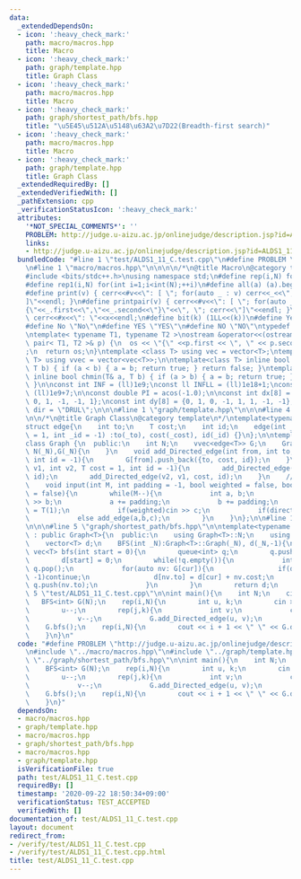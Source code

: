 ```yaml
---
data:
  _extendedDependsOn:
  - icon: ':heavy_check_mark:'
    path: macro/macros.hpp
    title: Macro
  - icon: ':heavy_check_mark:'
    path: graph/template.hpp
    title: Graph Class
  - icon: ':heavy_check_mark:'
    path: macro/macros.hpp
    title: Macro
  - icon: ':heavy_check_mark:'
    path: graph/shortest_path/bfs.hpp
    title: "\u5E45\u512A\u5148\u63A2\u7D22(Breadth-first search)"
  - icon: ':heavy_check_mark:'
    path: macro/macros.hpp
    title: Macro
  - icon: ':heavy_check_mark:'
    path: graph/template.hpp
    title: Graph Class
  _extendedRequiredBy: []
  _extendedVerifiedWith: []
  _pathExtension: cpp
  _verificationStatusIcon: ':heavy_check_mark:'
  attributes:
    '*NOT_SPECIAL_COMMENTS*': ''
    PROBLEM: http://judge.u-aizu.ac.jp/onlinejudge/description.jsp?id=ALDS1_11_C&lang=ja
    links:
    - http://judge.u-aizu.ac.jp/onlinejudge/description.jsp?id=ALDS1_11_C&lang=ja
  bundledCode: "#line 1 \"test/ALDS1_11_C.test.cpp\"\n#define PROBLEM \"http://judge.u-aizu.ac.jp/onlinejudge/description.jsp?id=ALDS1_11_C&lang=ja\"\
    \n#line 1 \"macro/macros.hpp\"\n\n\n\n/*\n@title Macro\n@category template\n*/\n\
    #include <bits/stdc++.h>\nusing namespace std;\n#define rep(i,N) for(int i=0;i<int(N);++i)\n\
    #define rep1(i,N) for(int i=1;i<int(N);++i)\n#define all(a) (a).begin(),(a).end()\n\
    #define print(v) { cerr<<#v<<\": [ \"; for(auto _ : v) cerr<<_<<\", \"; cerr<<\"\
    ]\"<<endl; }\n#define printpair(v) { cerr<<#v<<\": [ \"; for(auto _ : v) cerr<<\"\
    {\"<<_.first<<\",\"<<_.second<<\"}\"<<\", \"; cerr<<\"]\"<<endl; }\n#define dump(x)\
    \ cerr<<#x<<\": \"<<x<<endl;\n#define bit(k) (1LL<<(k))\n#define Yes \"Yes\"\n\
    #define No \"No\"\n#define YES \"YES\"\n#define NO \"NO\"\ntypedef long long ll;\n\
    \ntemplate< typename T1, typename T2 >\nostream &operator<<(ostream &os, const\
    \ pair< T1, T2 >& p) {\n  os << \"{\" <<p.first << \", \" << p.second << \"}\"\
    ;\n  return os;\n}\ntemplate <class T> using vec = vector<T>;\ntemplate <class\
    \ T> using vvec = vector<vec<T>>;\n\ntemplate<class T> inline bool chmax(T& a,\
    \ T b) { if (a < b) { a = b; return true; } return false; }\ntemplate<class T>\
    \ inline bool chmin(T& a, T b) { if (a > b) { a = b; return true; } return false;\
    \ }\n\nconst int INF = (ll)1e9;\nconst ll INFLL = (ll)1e18+1;\nconst ll MOD =\
    \ (ll)1e9+7;\n\nconst double PI = acos(-1.0);\n\nconst int dx[8] = {1, 0, -1,\
    \ 0, 1, -1, -1, 1};\nconst int dy[8] = {0, 1, 0, -1, 1, 1, -1, -1};\nconst string\
    \ dir = \"DRUL\";\n\n\n#line 1 \"graph/template.hpp\"\n\n\n#line 4 \"graph/template.hpp\"\
    \n\n/*\n@title Graph Class\n@category template\n*/\ntemplate<typename T = int>\n\
    struct edge{\n    int to;\n    T cost;\n    int id;\n    edge(int _to, T _cost\
    \ = 1, int _id = -1) :to(_to), cost(_cost), id(_id) {}\n};\n\ntemplate<class T>\n\
    class Graph {\n  public:\n    int N;\n    vvec<edge<T>> G;\n    Graph(int _N):\
    \ N(_N),G(_N){\n    }\n    void add_Directed_edge(int from, int to, T cost = 1,\
    \ int id = -1){\n        G[from].push_back({to, cost, id});\n    }\n    void add_edge(int\
    \ v1, int v2, T cost = 1, int id = -1){\n        add_Directed_edge(v1, v2, cost,\
    \ id);\n        add_Directed_edge(v2, v1, cost, id);\n    }\n    //standard input\n\
    \    void input(int M, int padding = -1, bool weighted = false, bool directed\
    \ = false){\n        while(M--){\n            int a, b;\n            cin >> a\
    \ >> b;\n            a += padding;\n            b += padding;\n            T c\
    \ = T(1);\n            if(weighted)cin >> c;\n            if(directed)add_Directed_edge(a,b,c);\n\
    \            else add_edge(a,b,c);\n        }\n    }\n};\n\n#line 1 \"graph/shortest_path/bfs.hpp\"\
    \n\n\n#line 5 \"graph/shortest_path/bfs.hpp\"\n\ntemplate<typename T>\nclass BFS\
    \ : public Graph<T>{\n  public:\n    using Graph<T>::N;\n    using Graph<T>::G;\n\
    \    vector<T> d;\n    BFS(int _N):Graph<T>::Graph(_N), d(_N,-1){\n    }\n   \
    \ vec<T> bfs(int start = 0){\n        queue<int> q;\n        q.push(start);\n\
    \        d[start] = 0;\n        while(!q.empty()){\n            int cur = q.front();\
    \ q.pop();\n            for(auto nv: G[cur]){\n                if(d[nv.to] !=\
    \ -1)continue;\n                d[nv.to] = d[cur] + nv.cost;\n               \
    \ q.push(nv.to);\n            }\n        }\n        return d;\n    }\n};\n\n#line\
    \ 5 \"test/ALDS1_11_C.test.cpp\"\n\nint main(){\n    int N;\n    cin >> N;\n \
    \   BFS<int> G(N);\n    rep(i,N){\n        int u, k;\n        cin >> u >> k;\n\
    \        u--;\n        rep(j,k){\n            int v;\n            cin >> v;\n\
    \            v--;\n            G.add_Directed_edge(u, v);\n        }\n    }\n\
    \    G.bfs();\n    rep(i,N){\n        cout << i + 1 << \" \" << G.d[i] << endl;\n\
    \    }\n}\n"
  code: "#define PROBLEM \"http://judge.u-aizu.ac.jp/onlinejudge/description.jsp?id=ALDS1_11_C&lang=ja\"\
    \n#include \"../macro/macros.hpp\"\n#include \"../graph/template.hpp\"\n#include\
    \ \"../graph/shortest_path/bfs.hpp\"\n\nint main(){\n    int N;\n    cin >> N;\n\
    \    BFS<int> G(N);\n    rep(i,N){\n        int u, k;\n        cin >> u >> k;\n\
    \        u--;\n        rep(j,k){\n            int v;\n            cin >> v;\n\
    \            v--;\n            G.add_Directed_edge(u, v);\n        }\n    }\n\
    \    G.bfs();\n    rep(i,N){\n        cout << i + 1 << \" \" << G.d[i] << endl;\n\
    \    }\n}"
  dependsOn:
  - macro/macros.hpp
  - graph/template.hpp
  - macro/macros.hpp
  - graph/shortest_path/bfs.hpp
  - macro/macros.hpp
  - graph/template.hpp
  isVerificationFile: true
  path: test/ALDS1_11_C.test.cpp
  requiredBy: []
  timestamp: '2020-09-22 18:50:34+09:00'
  verificationStatus: TEST_ACCEPTED
  verifiedWith: []
documentation_of: test/ALDS1_11_C.test.cpp
layout: document
redirect_from:
- /verify/test/ALDS1_11_C.test.cpp
- /verify/test/ALDS1_11_C.test.cpp.html
title: test/ALDS1_11_C.test.cpp
---
```

